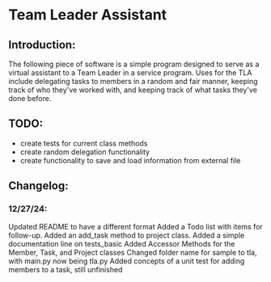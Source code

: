 # Team Leader Assistant

## Introduction:
The following piece of software is a simple program designed to serve as a virtual assistant to a Team Leader in a service program.
Uses for the TLA include delegating tasks to members in a random and fair manner, keeping track of who they've worked with,
and keeping track of what tasks they've done before.

## TODO:
*   create tests for current class methods 
*   create random delegation functionality 
*   create functionality to save and load information from external file

## Changelog:

### 12/27/24: 
Updated README to have a different format
Added a Todo list with items for follow-up.
Added an add_task method to project class.
Added a simple documentation line on tests_basic
Added Accessor Methods for the Member, Task, and Project classes
Changed folder name for sample to tla, with main.py now being tla.py
Added concepts of a unit test for adding members to a task, still unfinished